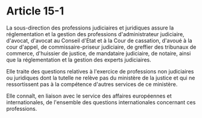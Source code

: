# Article 15-1

La sous-direction des professions judiciaires et juridiques assure la réglementation et la gestion des professions d'administrateur judiciaire, d'avocat, d'avocat au Conseil d'Etat et à la Cour de cassation, d'avoué à la cour d'appel, de commissaire-priseur judiciaire, de greffier des tribunaux de commerce, d'huissier de justice, de mandataire judiciaire, de notaire, ainsi que la réglementation et la gestion des experts judiciaires.

Elle traite des questions relatives à l'exercice de professions non judiciaires ou juridiques dont la tutelle ne relève pas du ministère de la justice et qui ne ressortissent pas à la compétence d'autres services de ce ministère.

Elle connaît, en liaison avec le service des affaires européennes et internationales, de l'ensemble des questions internationales concernant ces professions.
